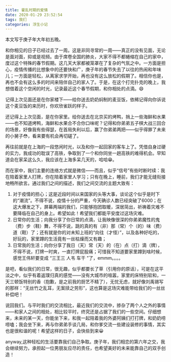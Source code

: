 ```yaml
---
title: 霍乱时期的爱情
date: 2020-01-29 23:52:54
tags: 我们
categories: 浮生小记
---
```

本文写于庚子年大年初五晚。<br>

和你相见的日子已经过去了一周。这是非同寻常的一周——真正的没有见面，无论是面对面，抑或是视频。由于席卷全国的肺炎，大家不得不都蜷缩在自己的家中，度过这个特殊的春节假期。这几天大家都被笼罩在了复杂的气氛之中。一方面是担心，疫情传播的比想象中的还要快和广，庚子年的春节失去了以往的热闹和年味儿；一方面是轻松，从离家求学开始，再也没有这么放松的假期了。相信你也是，再也不会有这么多的时间来陪伴自己的家人了。于是，在这个打完扑克的晚上，我想借着这个空闲的时光，记录最近这个春节假期，和你相处的点滴。😄<br>

记得上次见面还是在你家楼下——给你送去奶奶焖制的麦豆饭，依稀记得向你诉说这个麦豆饭的来历时，你欢欣雀跃的样子。<br>

还记得上上次见面，是在你家里。给你送去在北京买的烤鸭，捎上一些海鲜和水果——也不知道烤鸭，海鲜和水果合不合你口味呢？记得和你弟弟五子棋大战三回合的场景，好像我有些得瑟，在首局失利以后，赢了你弟弟两把——似乎得罪了未来的小舅子😳，看来要有机会再切磋了。<br>

再往前就是在上海的一段悠闲时光，以及和你一起回家的客车上了。凭借自身过硬的实力，我成功的耽误了高铁，争取到了一个和你同坐一趟高铁的难得机会。早知道会在家呆这么久，我应该在上海多呆几天的，哈哈😁。<br>

而在家中，我们主要的连络方式就是微信——而且，似乎“信号”有些时断时续：我在陪着家里人打牌，你在陪着家里人学习；只有在晚上，睡前，我们才能无缝衔接地畅所欲言。通过我们之间的描述，我们之间交流的主题大致有：

1. 对于疫情的担心；这是近段时间以来国家的头等大事，谈论这个似乎是时下的“潮流”。不得不说，疫情十分的严重，今天确诊人数已经突破了6000；在这大爆发之下，屏幕两端的我们，只能够抱团取暖，深居简出，祈祷着灾难不要降临在自己的身上。希望如此！希望我们都能平安度过这场灾难。
2. 日常你的生活；向我分享了你日常的点滴，让我映像很深的你弟弟魔性的鬼（费）步（鞋）舞，不得不说，跳的真的有（非）那（常）个（的）味（费）道（鞋）了；还有就是你的对未知上班的“向往（才怪）”，以及各种好吃的，好玩的，家里蹲的生活竟有一丝枯燥而又有趣；
3. 日常我的生活；向你分享了我日（天）常（天）的（在）点（打）滴（牌），不得不说，打牌一时爽，一直打牌屁股痛；可惜我不知道要家里蹲到啥时候，感觉王伟轩要变成 “三王三 人韦 车干 ”了，emmm。。。。<br>

是吧，看似我们的日常，很无趣，似乎都要长了草（引用你的原话），可是在这平淡之中，似乎有着返璞归真的感觉——没有大城市的喧嚣，家里的床特别软和，一天三顿饭特别的香（抱歉，是之前我的厨艺不精了），无忧无虑，就好像刘禹锡写的那样：“无丝竹之乱耳，无案牍之劳形”，这也算是这场灾难能带给我们的一丝丝补偿吧！<br>

说回我们。与平时我们的交流相比，最近我们的交流中，掺杂了两个人之外的事情——和家人之间的相处，相比较平时，终究还是占据了我们的一些空间。仔细想来，未来的某一天，你能坐下来，和我一起陪着我的外婆阿姨们打打牌，和奶奶唠唠嗑；我会坐下来，再与你弟弟手谈几局，和你爹交流一些建设装修的事情，其实也是很和谐的呢！希望这样的日子，会快些到来😀<br>

anyway,这种轻松的生活要靠我们自己争取。庚子年，我们相恋的第六年之交，我会继续努力，承担起一位男朋友应尽的责任，也希望美好的未来能靠自己的双手创造！<br>

